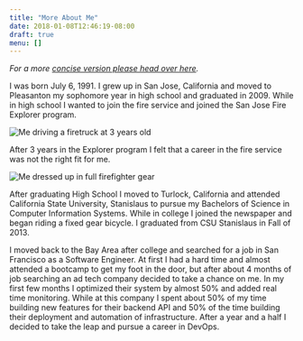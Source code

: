 ```yaml
---
title: "More About Me"
date: 2018-01-08T12:46:19-08:00
draft: true
menu: []
---
```


_For a more [concise version please head over here](/)._

I was born July 6, 1991. I grew up in San Jose, California and moved to Pleasanton my sophomore year in high school and graduated in 2009. While in high school I wanted to join the fire service and joined the San Jose Fire Explorer program.

![Me driving a firetruck at 3 years old](/about/James1994.jpg)

After 3 years in the Explorer program I felt that a career in the fire service was not the right fit for me.

![Me dressed up in full firefighter gear](/about/firefighter.JPG)

After graduating High School I moved to Turlock, California and attended California State University, Stanislaus to pursue my Bachelors of Science in Computer Information Systems. While in college I joined the newspaper and began riding a fixed gear bicycle. I graduated from CSU Stanislaus in Fall of 2013.

I moved back to the Bay Area after college and searched for a job in San Francisco as a Software Engineer. At first I had a hard time and almost attended a bootcamp to get my foot in the door, but after about 4 months of job searching an ad tech company decided to take a chance on me. In my first few months I optimized their system by almost 50% and added real time monitoring. While at this company I spent about 50% of my time building new features for their backend API and 50% of the time building their deployment and automation of infrastructure. After a year and a half I decided to take the leap and pursue a career in DevOps.
